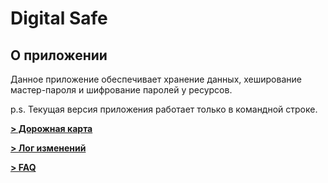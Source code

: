 # Digital Safe

## О приложении

Данное приложение обеспечивает хранение данных, хеширование мастер-пароля и шифрование паролей у ресурсов.

p.s. Текущая версия приложения работает только в командной строке.

**[> Дорожная карта](./ROADMAP)**

**[> Лог изменений](./CHANGELOG.md)**

**[> FAQ](./FAQ.md)**
